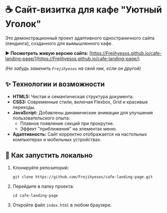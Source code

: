 # ☕ Сайт-визитка для кафе "Уютный Уголок"

Это демонстрационный проект адаптивного одностраничного сайта (лендинга), созданного для вымышленного кафе.

**▶️ Посмотреть живую версию сайта:** [https://Frejihyesos.github.io/cafe-landing-page/](https://Frejihyesos.github.io/cafe-landing-page/)

*(Не забудь заменить `Frejihyesos` на свой ник, если он другой)*

## ✨ Технологии и возможности

- **HTML5:** Чистая и семантическая структура документа.
- **CSS3:** Современные стили, включая Flexbox, Grid и красивые переходы.
- **JavaScript:** Добавлены динамические анимации для улучшения пользовательского опыта:
  - Плавное появление секций при прокрутке.
  - Эффект "приближения" на элементах меню.
- **Адаптивность:** Сайт корректно отображается на настольных компьютерах и мобильных устройствах.

## 🚀 Как запустить локально

1.  Клонируйте репозиторий:
    ```
    git clone https://github.com/Frejihyesos/cafe-landing-page.git
    ```
2.  Перейдите в папку проекта:
    ```
    cd cafe-landing-page
    ```
3.  Откройте файл `index.html` в любом браузере.
